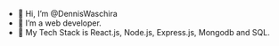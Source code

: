 - 👋 Hi, I’m @DennisWaschira
- 👀 I’m a web developer.
- 🌱 My Tech Stack is React.js, Node.js, Express.js, Mongodb and SQL.


<!---
DennisWaschira/DennisWaschira is a ✨ special ✨ repository because its `README.md` (this file) appears on your GitHub profile.
You can click the Preview link to take a look at your changes.
--->
